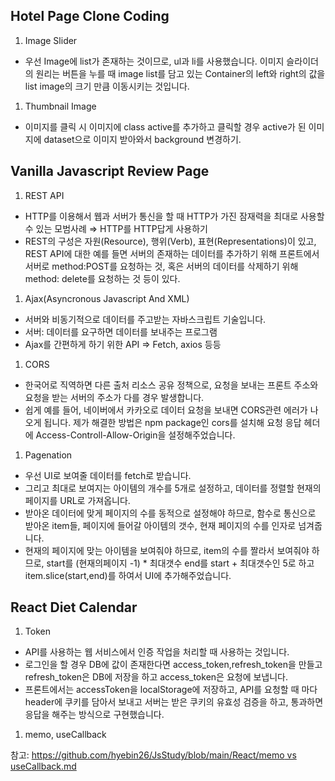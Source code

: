 ## Hotel Page Clone Coding

1. Image Slider 
- 우선 Image에 list가 존재하는 것이므로,  ul과 li를 사용했습니다. 이미지 슬라이더의 원리는 버튼을 누를 때 image list를 담고 있는 Container의 left와 right의 값을 list image의 크기 만큼 이동시키는 것입니다.
1. Thumbnail Image 
- 이미지를 클릭 시 이미지에 class active를 추가하고 클릭할 경우 active가 된 이미지에 dataset으로 이미지 받아와서 background 변경하기.

## Vanilla Javascript Review Page

1. REST API 
- HTTP를 이용해서 웹과 서버가 통신을 할 때 HTTP가 가진 잠재력을 최대로 사용할 수 있는 모범사례 ⇒ HTTP를 HTTP답게 사용하기
- REST의 구성은 자원(Resource), 행위(Verb), 표현(Representations)이 있고, REST API에 대한 예를 들면 서버의 존재하는 데이터를 추가하기 위해 프론트에서 서버로 method:POST를 요청하는 것, 혹은 서버의 데이터를 삭제하기 위해 method: delete를 요청하는 것 등이 있다.
1. Ajax(Asyncronous Javascript And XML)
- 서버와 비동기적으로 데이터를 주고받는 자바스크립트 기술입니다.
- 서버: 데이터를 요구하면 데이터를 보내주는 프로그램
- Ajax를 간편하게 하기 위한 API ⇒ Fetch, axios 등등
1. CORS
- 한국어로 직역하면 다른 출처 리소스 공유 정책으로, 요청을 보내는 프론트 주소와 요청을 받는 서버의 주소가 다를 경우 발생합니다.
- 쉽게 예를 들어, 네이버에서 카카오로 데이터 요청을 보내면 CORS관련 에러가 나오게 됩니다. 제가 해결한 방법은 npm package인 cors를 설치해 요청 응답 헤더에 Access-Controll-Allow-Origin을 설정해주었습니다.
1. Pagenation 
- 우선 UI로 보여줄 데이터를 fetch로 받습니다.
- 그리고 최대로 보여지는 아이템의 개수를 5개로  설정하고, 데이터를 정렬할 현재의 페이지를 URL로 가져옵니다.
- 받아온 데이터에 맞게 페이지의 수를 동적으로 설정해야 하므로, 함수로 통신으로 받아온 item들, 페이지에 들어갈 아이템의 갯수, 현재 페이지의 수를 인자로 넘겨줍니다.
- 현재의 페이지에 맞는 아이템을 보여줘야 하므로, item의 수를 짤라서 보여줘야 하므로, start를 (현재의페이지 -1) * 최대갯수 end를 start + 최대갯수인 5로 하고 item.slice(start,end)를 하여서 UI에 추가해주었습니다.

## React Diet Calendar

1. Token
- API를 사용하는 웹 서비스에서 인증 작업을 처리할 때 사용하는 것입니다.
- 로그인을 할 경우 DB에 값이 존재한다면 access_token,refresh_token을 만들고 refresh_token은 DB에 저장을 하고 access_token은 요청에 보냅니다.
- 프론트에서는 accessToken을 localStorage에 저장하고, API를 요청할 때 마다 header에 쿠키를 담아서 보내고 서버는 받은 쿠키의 유효성 검증을 하고, 통과하면 응답을 해주는 방식으로 구현했습니다.
1. memo, useCallback

참고: [https://github.com/hyebin26/JsStudy/blob/main/React/memo vs useCallback.md](https://github.com/hyebin26/JsStudy/blob/main/React/memo%20vs%20useCallback.md)
